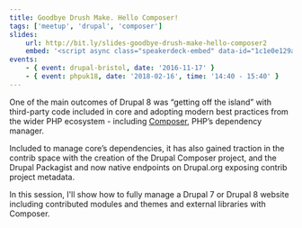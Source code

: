 ```yaml
---
title: Goodbye Drush Make. Hello Composer!
tags: ['meetup', 'drupal', 'composer']
slides:
    url: http://bit.ly/slides-goodbye-drush-make-hello-composer2
    embed: '<script async class="speakerdeck-embed" data-id="1c1e0e129ab34816bd4c4edb5f6642c2" data-ratio="1.37081659973226" src="//speakerdeck.com/assets/embed.js"></script>'
events:
    - { event: drupal-bristol, date: '2016-11-17' }
    - { event: phpuk18, date: '2018-02-16', time: '14:40 - 15:40' }
---
```

One of the main outcomes of Drupal 8 was “getting off the island” with third-party code included in core and adopting modern best practices from the wider PHP ecosystem - including [Composer][1], PHP’s dependency manager.

Included to manage core’s dependencies, it has also gained traction in the contrib space with the creation of the Drupal Composer project, and the Drupal Packagist and now native endpoints on Drupal.org exposing contrib project metadata.

In this session, I'll show how to fully manage a Drupal 7 or Drupal 8 website including contributed modules and themes and external libraries with Composer.

[1]: https://getcomposer.org
